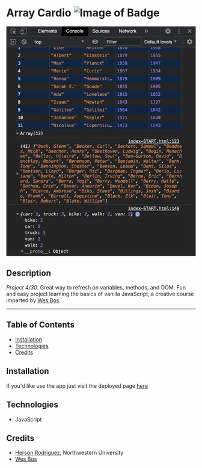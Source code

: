 # Array Cardio ![Image of Badge](https://img.shields.io/badge/ArrayCardio-v1.0.0-blue)


![ScreenShot](/content/screenshot.png)


## **Description**

_Project 4/30_. Great way to refresh on variables, methods, and DOM. Fun and easy project learning the basics of vanilla JavaScript, a creative course imparted by [Wes Bos](https://github.com/wesbos).


***

## Table of Contents

* [Installation](#installation)
* [Technologies](#technologies)
* [Credits](#credits)


## Installation

If you'd like use the app just visit the deployed page [here](https://rodriguezh21.github.io/array-cardio/)  


## Technologies

- JavaScript


## Credits

* [Herson Rodriguez](https://github.com/rodriguezh21), Northwestern University
* [Wes Bos](https://github.com/wesbos)

